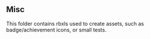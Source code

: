 ## Misc

This folder contains rbxls used to create assets, such as badge/achievement icons, or small tests.
